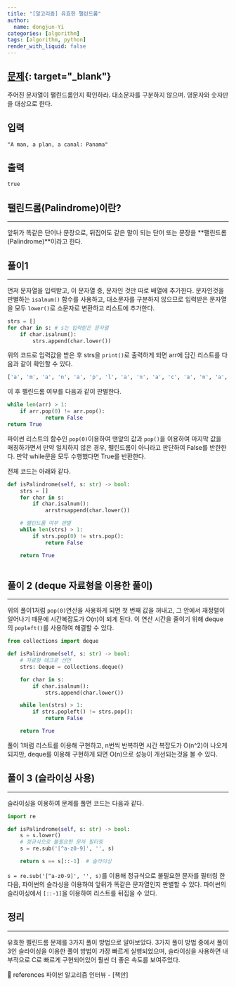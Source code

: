 ```yaml
---
title: "[알고리즘] 유효한 팰린드롬"
author:
  name: dongjun-Yi
categories: [algorithm]
tags: [algorithm, python]
render_with_liquid: false
---
```

## [문제](https://leetcode.com/problems/valid-palindrome/){: target="_blank"}

주어진 문자열이 팰린드롬인지 확인하라. 대소문자를 구분하지 않으며. 영문자와 숫자만을 대상으로 한다.

## 입력

```
"A man, a plan, a canal: Panama"
```

## 출력

```python
true
```

## 팰린드롬(Palindrome)이란?

---

앞뒤가 똑같은 단어나 문장으로, 뒤집어도 같은 말이 되는 단어 또는 문장을 **팰린드롬(Palindrome)**이라고 한다.

## 풀이1

---

먼저 문자열을 입력받고, 이 문자열 중, 문자인 것만 따로 배열에 추가한다. 문자인것을 판별하는 `isalnum()` 함수를 사용하고, 대소문자를 구분하지 않으므로 입력받은 문자열을 모두 `lower()`로 소문자로 변환하고 리스트에 추가한다.

```python
strs = []
for char in s: # s는 입력받은 문자열
	if char.isalnum():
		strs.append(char.lower())
```

위의 코드로 입력값을 받은 후 strs을 `print()`로 출력하게 되면 arr에 담긴 리스트를 다음과 같이 확인할 수 있다.

```python
['a', 'm', 'a', 'n', 'a', 'p', 'l', 'a', 'n', 'a', 'c', 'a', 'n', 'a', 'l', 'p', 'a', 'n', 'a', 'm', 'a']
```

이 후 펠린드롬 여부를 다음과 같이 판별한다.

```python
while len(arr) > 1:
	if arr.pop(0) != arr.pop():
			return False
return True
```

파이썬 리스트의 함수인 `pop(0)`이용하여 맨앞의 값과 `pop()`을 이용하여 마지막 값을 매칭하가면서 만약 일치하지 않은 경우, 펠린드롬이 아니라고 판단하여 False를 반한한다. 만약 while문을 모두 수행했다면 True를 반환한다.

전체 코드는 아래와 같다.

```python
def isPalindrome(self, s: str) -> bool:
    strs = []
    for char in s:
        if char.isalnum():
            arrstrsappend(char.lower())

    # 팰린드롬 여부 판별
    while len(strs) > 1:
        if strs.pop(0) != strs.pop():
            return False

    return True
    
```

## 풀이 2 (deque 자료형을 이용한 풀이)

---

위의 풀이1처럼 `pop(0)`연산을 사용하게 되면 첫 번째 값을 꺼내고, 그 안에서 재정렬이 일어나기 때문에 시간복잡도가 O(n)이 되게 된다. 이 연산 시간을 줄이기 위해 deque의 `popleft()`를 사용하여 해결할 수 있다.

```python
from collections import deque

def isPalindrome(self, s: str) -> bool:
    # 자료형 데크로 선언
    strs: Deque = collections.deque()

    for char in s:
        if char.isalnum():
            strs.append(char.lower())

    while len(strs) > 1:
        if strs.popleft() != strs.pop():
            return False

    return True
```

풀이 1처럼 리스트를 이용해 구현하고, n번씩 반복하면 시간 복잡도가 O(n^2)이 나오게 되지만, deque를 이용해 구현하게 되면 O(n)으로 성능이 개선되는것을 볼 수 있다.

## 풀이 3 (슬라이싱 사용)

---

슬라이싱을 이용하여 문제를 풀면 코드는 다음과 같다.

```python
import re

def isPalindrome(self, s: str) -> bool:
    s = s.lower()
    # 정규식으로 불필요한 문자 필터링
    s = re.sub('[^a-z0-9]', '', s)

    return s == s[::-1]  # 슬라이싱
```

`s = re.sub('[^a-z0-9]', '', s)`를 이용해 정규식으로 불필요한 문자를 필터링 한다음, 파이썬의 슬라싱을 이용하여 앞뒤가 똑같은 문자열인지 판별할 수 있다.
파이썬의 슬라이싱에서 `[::-1]`을 이용하여 리스트를 뒤집을 수 있다. 

## 정리

---

유효한 펠린드롬 문제를 3가지 풀이 방법으로 알아보았다. 3가지 풀이 방법 중에서 풀이 3인 슬라이싱을 이용한 풀이 방법이 가장 빠르게 실행되었으며, 슬라이싱을 사용하면 내부적으로 C로 빠르게 구현되어있어 훨씬 더 좋은 속도를 보여주었다. 

<aside>
📖 references 파이썬 알고리즘 인터뷰 - [책만]

</aside>